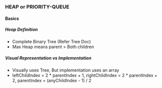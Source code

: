 ### HEAP or PRIORITY-QUEUE

#### Basics
##### Heap Definition
- Complete Binary Tree (Refer Tree Doc)
- Max Heap means parent > Both children
##### Visual Representation vs Implementation 
- Visually uses Tree, But implementation uses an array 
- leftChildIndex = 2 * parentIndex + 1, rightChildIndex = 2 * parentIndex + 2, parentIndex = (anyChildIndex - 1) / 2
